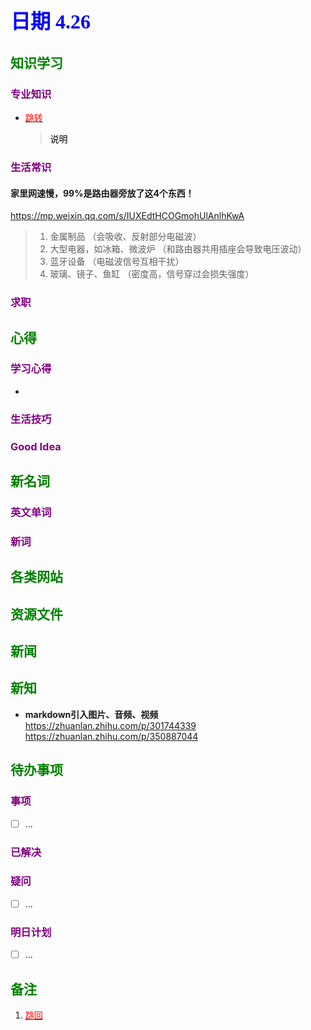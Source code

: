 ## <font color = blue face=楷体 size=6>日期 4.26 </font>

## <font color = green>知识学习 </font>
### <font color = purple>专业知识 </font>
+ <a id = "01-1">  [<font color = red>跳转</font>](#01-2)
   > <font color = o> 说明 </font>

### <font color = purple>生活常识 </font>
#### 家里网速慢，99%是路由器旁放了这4个东西！ 
https://mp.weixin.qq.com/s/IUXEdtHCOGmohUlAnlhKwA  
> 1. 金属制品 （会吸收、反射部分电磁波）
> 2. 大型电器，如冰箱、微波炉  （和路由器共用插座会导致电压波动）
> 3. 蓝牙设备  （电磁波信号互相干扰）
> 4. 玻璃、镜子、鱼缸  （密度高，信号穿过会损失强度）

### <font color = purple>求职 </font>



## <font color = green>心得 </font>
### <font color = purple>学习心得 </font>
+ 
### <font color = purple>生活技巧 </font>

### <font color = purple>Good Idea </font>



## <font color = green>新名词 </font>
### <font color = purple>英文单词 </font>
### <font color = purple>新词 </font>



## <font color = green>各类网站 </font>


## <font color = green>资源文件 </font>


## <font color = green>新闻 </font>


## <font color = green>新知 </font>
+ **markdown引入图片、音频、视频** 
	https://zhuanlan.zhihu.com/p/301744339   
	https://zhuanlan.zhihu.com/p/350887044  


## <font color = green>待办事项 </font>
### <font color = purple>事项 </font>
- [ ] ...
### <font color = purple>已解决 </font>
### <font color = purple>疑问 </font>
- [ ] ...
### <font color = purple>明日计划 </font>
- [ ] ...


## <font color = green>备注 </font>
  1. <a id ="01-2">[<font color = red>跳回</font>](#01-1)







<!--stackedit_data:
eyJoaXN0b3J5IjpbLTE5NjU2MTUxNCwxOTMxNjEzODYyLDE1OD
Y1NjczNDcsODAyNzMxODEzLDQzNzQ1ODQ5MSwtMTQzMTMwNDM3
NF19
-->